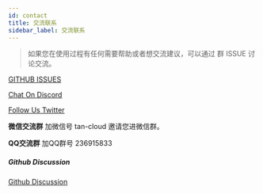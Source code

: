 ```yaml
---
id: contact  
title: 交流联系    
sidebar_label: 交流联系     
---
```

> 如果您在使用过程有任何需要帮助或者想交流建议，可以通过 群 ISSUE 讨论交流。

[GITHUB ISSUES](https://github.com/dromara/hertzbeat/issues)

[Chat On Discord](https://discord.gg/Fb6M73htGr)

[Follow Us Twitter](https://twitter.com/hertzbeat1024)

**微信交流群** 加微信号 tan-cloud 邀请您进微信群。

**QQ交流群** 加QQ群号 236915833

##### Github Discussion

[Github Discussion](https://github.com/dromara/hertzbeat/discussions)
